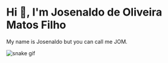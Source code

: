 # Hi 👋, I'm Josenaldo de Oliveira Matos Filho

My name is Josenaldo but you can call me JOM. 

<!--- snake -->
![snake gif](https://github.com/josenaldo/josenaldo/blob/output/github-contribution-grid-snake.gif)

<!--
**josenaldo/josenaldo** is a ✨ _special_ ✨ repository because its `README.md` (this file) appears on your GitHub profile.

Here are some ideas to get you started:

- 🔭 I’m currently working on ...
- 🌱 I’m currently learning ...
- 👯 I’m looking to collaborate on ...
- 🤔 I’m looking for help with ...
- 💬 Ask me about ...
- 📫 How to reach me: ...
- 😄 Pronouns: ...
- ⚡ Fun fact: ...
-->

